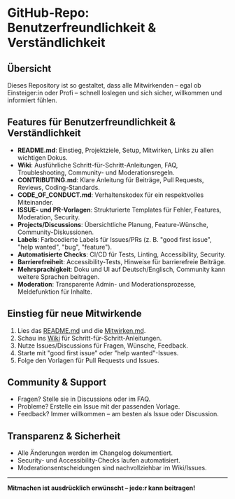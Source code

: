 # GitHub-Repo: Benutzerfreundlichkeit & Verständlichkeit

## Übersicht
Dieses Repository ist so gestaltet, dass alle Mitwirkenden – egal ob Einsteiger:in oder Profi – schnell loslegen und sich sicher, willkommen und informiert fühlen.

## Features für Benutzerfreundlichkeit & Verständlichkeit
- **README.md**: Einstieg, Projektziele, Setup, Mitwirken, Links zu allen wichtigen Dokus.
- **Wiki**: Ausführliche Schritt-für-Schritt-Anleitungen, FAQ, Troubleshooting, Community- und Moderationsregeln.
- **CONTRIBUTING.md**: Klare Anleitung für Beiträge, Pull Requests, Reviews, Coding-Standards.
- **CODE_OF_CONDUCT.md**: Verhaltenskodex für ein respektvolles Miteinander.
- **ISSUE- und PR-Vorlagen**: Strukturierte Templates für Fehler, Features, Moderation, Security.
- **Projects/Discussions**: Übersichtliche Planung, Feature-Wünsche, Community-Diskussionen.
- **Labels**: Farbcodierte Labels für Issues/PRs (z. B. "good first issue", "help wanted", "bug", "feature").
- **Automatisierte Checks**: CI/CD für Tests, Linting, Accessibility, Security.
- **Barrierefreiheit**: Accessibility-Tests, Hinweise für barrierefreie Beiträge.
- **Mehrsprachigkeit**: Doku und UI auf Deutsch/Englisch, Community kann weitere Sprachen beitragen.
- **Moderation**: Transparente Admin- und Moderationsprozesse, Meldefunktion für Inhalte.

## Einstieg für neue Mitwirkende
1. Lies das [README.md](../README.md) und die [Mitwirken.md](./Mitwirken.md).
2. Schau ins [Wiki](./WIKI.md) für Schritt-für-Schritt-Anleitungen.
3. Nutze Issues/Discussions für Fragen, Wünsche, Feedback.
4. Starte mit "good first issue" oder "help wanted"-Issues.
5. Folge den Vorlagen für Pull Requests und Issues.

## Community & Support
- Fragen? Stelle sie in Discussions oder im FAQ.
- Probleme? Erstelle ein Issue mit der passenden Vorlage.
- Feedback? Immer willkommen – am besten als Issue oder Discussion.

## Transparenz & Sicherheit
- Alle Änderungen werden im Changelog dokumentiert.
- Security- und Accessibility-Checks laufen automatisiert.
- Moderationsentscheidungen sind nachvollziehbar im Wiki/Issues.

---

**Mitmachen ist ausdrücklich erwünscht – jede:r kann beitragen!**
